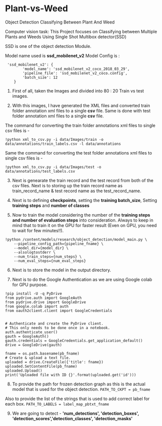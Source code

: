 # Plant-vs-Weed
Object Detection Classifying Between Plant And Weed

Computer vision task:
This Project focuses on Classifying between Multiple Plants and Weeds Using Single Shot Multibox detector(SSD)

SSD is one of the object detection Module.

Model name used is **ssd_mobilenet_v2**
Model Config is : 
```
 'ssd_mobilenet_v2': {
        'model_name': 'ssd_mobilenet_v2_coco_2018_03_29',
        'pipeline_file': 'ssd_mobilenet_v2_coco.config',
        'batch_size': 12
    }
```

1) First of all, taken the Images and divided into 80 : 20 Train vs test images. 

2) With this images, I have generated the XML files and converted train folder annotation xml files to a single **csv** file. Same is done with test folder annotation xml files to a single **csv** file. 

The command for converting the train folder annotations xml files to single csv files is - 
```
!python xml_to_csv.py -i data/Images/train -o data/annotations/train_labels.csv -l data/annotations
```

Same the command for converting the test folder annotations xml files to single csv files is - 
```
!python xml_to_csv.py -i data/Images/test -o data/annotations/test_labels.csv
```

3) Next is genearate the train record and the test record from both of the csv files. Next is to storing up the train record name as train_record_name & test record name as the test_record_name. 

4) Next is to defining **checkpoints**, setting the **training batch_size**, Setting **training steps** and **number of classes**

5) Now to train the model considering the number of the **training steps and number of evaluation steps** into consideration. Always to keep in mind that to train it on the GPU for faster result (Even on GPU, you need to wait for few minutes!!).

```
!python /content/models/research/object_detection/model_main.py \
    --pipeline_config_path={pipeline_fname} \
    --model_dir={model_dir} \
    --alsologtostderr \
    --num_train_steps={num_steps} \
    --num_eval_steps={num_eval_steps}
```

6) Next is to store the model in the output directory. 

7) Next is to do the Google Authentication as we are using Google colab for GPU purpose. 

```
!pip install -U -q PyDrive
from pydrive.auth import GoogleAuth
from pydrive.drive import GoogleDrive
from google.colab import auth
from oauth2client.client import GoogleCredentials


# Authenticate and create the PyDrive client.
# This only needs to be done once in a notebook.
auth.authenticate_user()
gauth = GoogleAuth()
gauth.credentials = GoogleCredentials.get_application_default()
drive = GoogleDrive(gauth)

fname = os.path.basename(pb_fname)
# Create & upload a text file.
uploaded = drive.CreateFile({'title': fname})
uploaded.SetContentFile(pb_fname)
uploaded.Upload()
print('Uploaded file with ID {}'.format(uploaded.get('id')))
```

8) To provide the path for frozen detection graph as this is the actual model that is used for the object detection.
```PATH_TO_CKPT = pb_fname```

Also to provide the list of the strings that is used to add correct label for each box.
```PATH_TO_LABELS = label_map_pbtxt_fname```

9) We are going to detect - **'num_detections', 'detection_boxes', 'detection_scores','detection_classes', 'detection_masks'**
